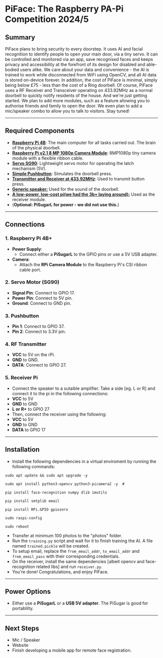 # PiFace: The Raspberry PA-Pi Competition 2024/5


## **Summary**
PiFace plans to bring security to every doorstep. It uses AI and facial recognition to identify people to open your main door, via a tiny servo. It can be controlled and monitored via an app, save recognised faces and keeps privacy and accessibility at the forefront of its design for disabled and able-bodied users alike.
We care about your data and convenience - the AI is trained to work while disconnected from WiFi using OpenCV, and all AI data is stored on-device forever.
In addition, the cost of PiFace is minimal, simply being below £75 - less than the cost of a Ring doorbell.
Of course, PiFace uses a RF Receiver and Transceiver operating on 433.92MHz as a normal doorbell to quickly notify residents of the house.
And we're just getting started. We plan to add more modules, such as a feature allowing you to authorise friends and family to open the door. We even plan to add a mic/speaker combo to allow you to talk to visitors. Stay tuned!


---
## **Required Components**
- [**Raspberry Pi 4B**](https://thepihut.com/products/raspberry-pi-4-model-b?variant=41005997392067): The main computer for all tasks carried out. The brain of the physical doorbell. 
- **[Raspberry Pi v2.1 8 MP 1080p Camera Module](https://www.amazon.co.uk/Raspberry-Pi-1080p-Camera-Module/dp/B01ER2SKFS?crid=EWQCPWJ2RHCU&dib=eyJ2IjoiMSJ9.cCVzNWP4xjyQFTcIR9LasyUH5zIkzoaCAiZBG1qMaGM8ys4Okz999PHNKHUvthpbCO4Mgx1XcDH5nSxHcVPtdce4ZOVrSF4sf3ruNVln0W2zHAYrp_b4fWDAaDlnwT-UoECAsqQAspTcAEkeRQZ2c9Z3P_-GjDrJPvDe6_eu8bC39K_Jk86ZcQgxSJf8KeaYITaIBm1H40T3VqFjnj5M2Fd98oyZa3ib4c-0d4HZEGA.YVU6uGcYiw_a2DyBg2c0sHmD5m-DWyFSsHoAsjbho5o&dib_tag=se&keywords=arducam+mini+rpi0w&nsdOptOutParam=true&qid=1736448891&sprefix=arducam+mini+rpi0w,aps,69&sr=8-4&th=1)**: 8MP1080p tiny camera module with a flexible ribbon cable.
- [**Servo SG90**](https://www.aliexpress.com/item/1005006283358420.html?aem_p4p_detail=202503220447121359404794992440002761600&algo_pvid=cb7b5d10-9df9-485a-89c5-4e2496c4b7a9&algo_exp_id=cb7b5d10-9df9-485a-89c5-4e2496c4b7a9-3&pdp_ext_f=%7B%22order%22:%22992%22,%22eval%22:%221%22%7D&pdp_npi=4@dis!GBP!1.17!0.61!!!1.47!0.77!@2103894417426440322095591ee582!12000036603734127!sea!UK!4743784561!X&curPageLogUid=4pH2cj1fAMJ2&utparam-url=scene:search%7Cquery_from:&search_p4p_id=202503220447121359404794992440002761600_1): Lightweight servo motor for operating the latch mechanism (5V).
- [**Simple Pushbutton**](https://www.aliexpress.com/item/32815969627.html?algo_pvid=5e6fa120-61c6-41d0-829f-3ae1ecb56365&algo_exp_id=5e6fa120-61c6-41d0-829f-3ae1ecb56365-9&pdp_ext_f=%7B%22order%22:%22969%22,%22eval%22:%221%22%7D&pdp_npi=4@dis!GBP!0.73!0.68!!!0.92!0.86!@210384b917426440546926621efa5e!64798820553!sea!UK!4743784561!X&curPageLogUid=yfyuccizBiyV&utparam-url=scene:search%7Cquery_from:): Simulates the doorbell press.
- [**Transmitter and Receiver at 433.92MHz**](https://www.aliexpress.com/item/1005006546595170.html?aem_p4p_detail=202503220445177276429019750820002759294&algo_pvid=a9e186f7-2402-4956-bfcd-a56e150dad31&algo_exp_id=a9e186f7-2402-4956-bfcd-a56e150dad31-3&pdp_ext_f=%7B%22order%22:%227%22,%22eval%22:%221%22%7D&pdp_npi=4@dis!GBP!0.64!0.53!!!0.80!0.66!@21038df617426439172642151e4f21!12000037624534135!sea!UK!4743784561!X&curPageLogUid=bGCLOjunSWoX&utparam-url=scene:search%7Cquery_from:&search_p4p_id=202503220445177276429019750820002759294_1): Used to transmit button press. 
- [**Generic speaker:**](https://www.amazon.co.uk/gp/product/B0D9QYFMKR?smid=AIF4G7PLKBOZY&psc=1) Used for the sound of the doorbell.
- [**A low-power, low-cost pi(we had the 3b+ laying around):**](https://thepihut.com/products/raspberry-pi-3-model-b-plus) Used as the receiver module.
- (**Optional: PiSugarL for power - we did not use this.**)


---

## **Connections**
### 1. **Raspberry Pi 4B+**
- **Power Supply**:
  - Connect either a **PiSugarL** to the GPIO pins or use a 5V USB adapter.
- **Camera**:
  - Attach the **RPi Camera Module** to the Raspberry Pi's CSI ribbon cable port.

### 2. **Servo Motor (SG90)**
- **Signal Pin**: Connect to GPIO 17.
- **Power Pin**: Connect to 5V pin.
- **Ground**: Connect to GND pin.

### 3. **Pushbutton**
- **Pin 1**: Connect to GPIO 37.
- **Pin 2**: Connect to 3.3V pin.

### 4. **RF Transmitter**
- **VCC** to 5V on the rPi.
- **GND** to GND.
- **DATA**: Connect to GPIO 27.

### 5. **Receiver Pi**
- Connect the speaker to a sutaible amplifier. Take a side [eg. L or R] and connect it to the pi in the following connections:
- **VCC** to 5V
- **GND** to GND
- **L or R+** to GPIO 27
- Then, connect the receiver using the following:
- **VCC** to 5V
- **GND** to GND
- **DATA** to GPIO 17


---

## Installation

- Install the following dependencies in a virtual enviroment by running the following commands:

`sudo apt update && sudo apt upgrade -y` 

`sudo apt install python3-opencv python3-picamera2 -y  #`

`pip install face-recognition numpy dlib imutils  `

`pip install smtplib email  `

`pip install RPi.GPIO gpiozero ` 

`sudo raspi-config  `

`sudo reboot  `

- Transfer at minimum 100 photos to the "photos" folder.
- Run the `training.py` script and wait for it to finish training the AI. A file named `trained.pickle` will be created.
- To setup email, replace the `from_email_addr`, `to_email_addr` and `from_email_pass` with their corresponding credentials.
- On the receiver, install the same dependencies [albeit opencv and face-recognition related libs] and run `receiver.py`.
- You're done! Congratulations, and enjoy PiFace.




---


## **Power Options**
- Either use a **PiSugarL** or a **USB 5V adapter**. The PiSugar is good for portablilty.

---

## **Next Steps**
- Mic / Speaker
- Website
- Finish developing a mobile app for remote face registration.
